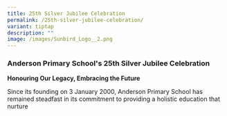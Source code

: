 ```yaml
---
title: 25th Silver Jubilee Celebration
permalink: /25th-silver-jubilee-celebration/
variant: tiptap
description: ""
image: /images/Sunbird_Logo__2.png
---
```

<h3><strong>Anderson Primary School's 25th Silver Jubilee Celebration</strong></h3>
<p><strong>Honouring Our Legacy, Embracing the Future</strong>
</p>
<p>Since its founding on 3 January 2000, Anderson Primary School has remained
steadfast in its commitment to providing a holistic education that nurture</p>